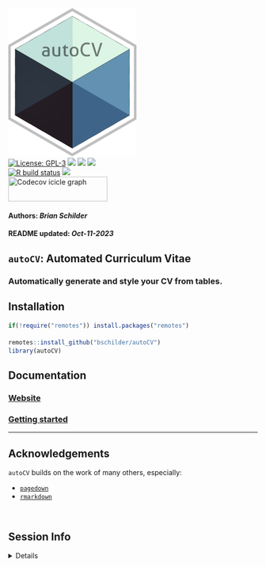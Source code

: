 <img src='https://github.com/bschilder/autoCV/raw/master/inst/hex/hex.png' title='Hex sticker for autoCV' height='300'><br>
[![License:
GPL-3](https://img.shields.io/badge/license-GPL--3-blue.svg)](https://cran.r-project.org/web/licenses/GPL-3)
[![](https://img.shields.io/badge/devel%20version-0.99.0-black.svg)](https://github.com/bschilder/autoCV)
[![](https://img.shields.io/github/languages/code-size/bschilder/autoCV.svg)](https://github.com/bschilder/autoCV)
[![](https://img.shields.io/github/last-commit/bschilder/autoCV.svg)](https://github.com/bschilder/autoCV/commits/master)
<br> [![R build
status](https://github.com/bschilder/autoCV/workflows/rworkflows/badge.svg)](https://github.com/bschilder/autoCV/actions)
[![](https://codecov.io/gh/bschilder/autoCV/branch/master/graph/badge.svg)](https://app.codecov.io/gh/bschilder/autoCV)
<br>
<a href='https://app.codecov.io/gh/bschilder/autoCV/tree/master' target='_blank'><img src='https://codecov.io/gh/bschilder/autoCV/branch/master/graphs/icicle.svg' title='Codecov icicle graph' width='200' height='50' style='vertical-align: top;'></a>  
<h4>  
Authors: <i>Brian Schilder</i>  
</h4>
<h4>  
README updated: <i>Oct-11-2023</i>  
</h4>

<!-- To modify Package/Title/Description/Authors fields, edit the DESCRIPTION file -->

## `autoCV`: Automated Curriculum Vitae

### Automatically generate and style your CV from tables.

## Installation

``` r
if(!require("remotes")) install.packages("remotes")

remotes::install_github("bschilder/autoCV")
library(autoCV)
```

## Documentation

### [Website](https://bschilder.github.io/autoCV)

### [Getting started](https://bschilder.github.io/autoCV/articles/autoCV)

<hr>

## Acknowledgements

`autoCV` builds on the work of many others, especially:  
- [`pagedown`](https://github.com/rstudio/pagedown)  
- [`rmarkdown`](https://github.com/rstudio/rmarkdown)

<br>

## Session Info

<details>

``` r
utils::sessionInfo()
```

    ## R version 4.3.1 (2023-06-16)
    ## Platform: aarch64-apple-darwin20 (64-bit)
    ## Running under: macOS Ventura 13.6
    ## 
    ## Matrix products: default
    ## BLAS:   /Library/Frameworks/R.framework/Versions/4.3-arm64/Resources/lib/libRblas.0.dylib 
    ## LAPACK: /Library/Frameworks/R.framework/Versions/4.3-arm64/Resources/lib/libRlapack.dylib;  LAPACK version 3.11.0
    ## 
    ## locale:
    ## [1] en_US.UTF-8/en_US.UTF-8/en_US.UTF-8/C/en_US.UTF-8/en_US.UTF-8
    ## 
    ## time zone: Europe/London
    ## tzcode source: internal
    ## 
    ## attached base packages:
    ## [1] stats     graphics  grDevices utils     datasets  methods   base     
    ## 
    ## loaded via a namespace (and not attached):
    ##  [1] gtable_0.3.4        jsonlite_1.8.7      renv_1.0.3         
    ##  [4] dplyr_1.1.3         compiler_4.3.1      BiocManager_1.30.22
    ##  [7] tidyselect_1.2.0    rvcheck_0.2.1       scales_1.2.1       
    ## [10] yaml_2.3.7          fastmap_1.1.1       here_1.0.1         
    ## [13] ggplot2_3.4.3       R6_2.5.1            generics_0.1.3     
    ## [16] knitr_1.44          yulab.utils_0.1.0   tibble_3.2.1       
    ## [19] desc_1.4.2          dlstats_0.1.7       rprojroot_2.0.3    
    ## [22] munsell_0.5.0       pillar_1.9.0        RColorBrewer_1.1-3 
    ## [25] rlang_1.1.1         utf8_1.2.3          cachem_1.0.8       
    ## [28] badger_0.2.3        xfun_0.40           fs_1.6.3           
    ## [31] memoise_2.0.1       cli_3.6.1           magrittr_2.0.3     
    ## [34] rworkflows_0.99.14  digest_0.6.33       grid_4.3.1         
    ## [37] rstudioapi_0.15.0   lifecycle_1.0.3     vctrs_0.6.3        
    ## [40] data.table_1.14.8   evaluate_0.22       glue_1.6.2         
    ## [43] fansi_1.0.5         colorspace_2.1-0    rmarkdown_2.25     
    ## [46] tools_4.3.1         pkgconfig_2.0.3     htmltools_0.5.6.1

</details>
